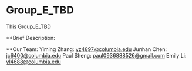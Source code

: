 # Group_E_TBD

This Group_E_TBD

**Brief Description:

**Our Team:
Yiming Zhang: yz4897@columbia.edu
Junhan Chen: jc6400@columbia.edu 
Paul Sheng: paul0936888526@gmail.com
Emily Li: yl4688@columbia.edu
